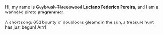 Hi, my name is ~~Guybrush Threepwood~~ **Luciano Federico Pereira**, and I am a ~~wannabe pirate~~ **programmer**.<br><br>A short song: 652 bounty of doubloons gleams in the sun, a treasure hunt has just begun! Arrr!
